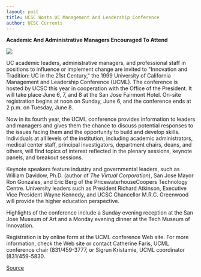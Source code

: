 ```yaml
---
layout: post
title: UCSC Hosts UC Management And Leadership Conference
author: UCSC Currents
---
```


**Academic And Administrative Managers Encouraged To Attend**

![][2] 

UC academic leaders, administrative managers, and professional  staff in positions to influence or implement change are invited to "Innovation and Tradition: UC in the 21st Century," the 1999 University of California Management and Leadership Conference (UCML). The conference is hosted by UCSC this year in cooperation with the Office of the President. It will take place June 6, 7, and 8 at the San Jose Fairmont Hotel. On-site registration begins at noon on Sunday, June 6, and the conference ends at 2 p.m. on Tuesday, June 8.

Now in its fourth year, the UCML conference provides information to leaders and managers and gives them the chance to discuss potential responses to the issues facing them and the opportunity to build and develop skills. Individuals at all levels of the institution, including academic administrators, medical center staff, principal investigators, department chairs, deans, and others, will find topics of interest reflected in the plenary sessions, keynote panels, and breakout sessions.

Keynote speakers feature industry and governmental leaders, such as William Davidow, Ph.D. (author of _The Virtual Corporation_), San Jose Mayor Ron Gonzales, and Eric Berg of the PricewaterhouseCoopers Technology Centre. University leaders such as President Richard Atkinson, Executive Vice President Wayne Kennedy, and UCSC Chancellor M.R.C. Greenwood will provide the higher education perspective.

Highlights of the conference include a Sunday evening reception at the San Jose Museum of Art and a Monday evening dinner at the Tech Museum of Innovation.

Registration is by online form at the UCML conference Web site. For more information, check the Web site or contact Catherine Faris, UCML conference chair (831/459-3777, or Sigrun Kristamie, UCML coordinator (831/459-5830.

[2]: http://www1.ucsc.edu/art/ucml.99-04-12.jpg

[Source](http://www1.ucsc.edu/oncampus/currents/98-99/04-12/leadership.htm "Permalink to UC Management and Leadership Conference: 04-12-99")
